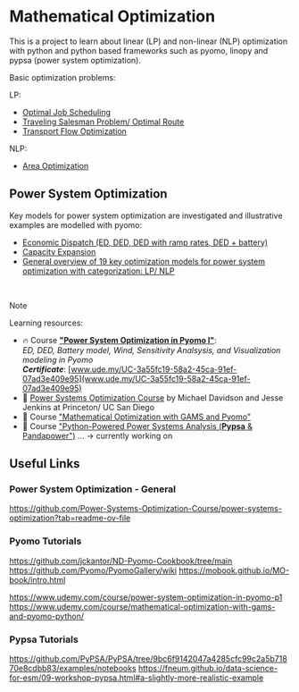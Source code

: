 

# Mathematical Optimization 

This is a project to learn about linear (LP) and non-linear (NLP) optimization with python and python based frameworks such as pyomo, linopy and pypsa (power system optimization).

Basic optimization problems:

LP:
- [Optimal Job Scheduling](LP_ex1-post-office.ipynb)
- [Traveling Salesman Problem/ Optimal Route](LP_ex2-Traveling-Salesman.ipynb)
- [Transport Flow Optimization](LP_ex3-Transport-Problem.ipynb)

NLP:
- [Area Optimization](NLP_ex1-L-shaped-house-area.ipynb)



## Power System Optimization
 
Key models for power system optimization are investigated and illustrative examples are modelled with pyomo:

- [Economic Dispatch (ED, DED, DED with ramp rates, DED + battery)](PSO-2_Economic_Dispatch.ipynb)
- [Capacity Expansion](PSO-1_Capacity_Expansion.ipynb)
- [General overview of 19 key optimization models for power system optimization with categorization: LP/ NLP](PSO-0_Power-System-Optimization_general.md)  
  
<br>

> [!NOTE]   
> Learning resources:  
> - :fire: Course [**"Power System Optimization in Pyomo I"**](https://www.udemy.com/course/power-system-optimization-in-pyomo-p1/learn/lecture/32460340?start=210#overview):  
 _ED, DED, Battery model, Wind, Sensitivity Analsysis, and Visualization modeling in Pyomo_  
 _**Certificate**_: [www.ude.my/UC-3a55fc19-58a2-45ca-91ef-07ad3e409e95](www.ude.my/UC-3a55fc19-58a2-45ca-91ef-07ad3e409e95) 
> - :rocket: [Power Systems Optimization Course](https://github.com/Power-Systems-Optimization-Course/power-systems-optimization?tab=readme-ov-file) by Michael Davidson and Jesse Jenkins at Princeton/ UC San Diego  
> - :dart: Course ["Mathematical Optimization with GAMS and Pyomo"](https://www.udemy.com/course/mathematical-optimization-with-gams-and-pyomo-python/learn/practice/1325108?start=summary#overview)  
> - :seedling: Course ["Python-Powered Power Systems Analysis (**Pypsa** & Pandapower")](https://www.udemy.com/course/power-system-analysis-with-python/learn/lecture/41915156?start=0#overview) ... -> currently working on



## Useful Links 

### Power System Optimization - General
https://github.com/Power-Systems-Optimization-Course/power-systems-optimization?tab=readme-ov-file


### Pyomo Tutorials
https://github.com/jckantor/ND-Pyomo-Cookbook/tree/main
https://github.com/Pyomo/PyomoGallery/wiki
https://mobook.github.io/MO-book/intro.html

https://www.udemy.com/course/power-system-optimization-in-pyomo-p1
https://www.udemy.com/course/mathematical-optimization-with-gams-and-pyomo-python/

### Pypsa Tutorials
https://github.com/PyPSA/PyPSA/tree/9bc6f9142047a4285cfc99c2a5b71870e8cdbb83/examples/notebooks
https://fneum.github.io/data-science-for-esm/09-workshop-pypsa.html#a-slightly-more-realistic-example